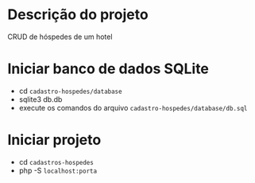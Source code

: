 # Descrição do projeto

CRUD de hóspedes de um hotel

# Iniciar banco de dados SQLite

- cd `cadastro-hospedes/database`
- sqlite3 db.db
- execute os comandos do arquivo `cadastro-hospedes/database/db.sql`

# Iniciar projeto
  
- cd `cadastros-hospedes`
- php -S `localhost:porta`
